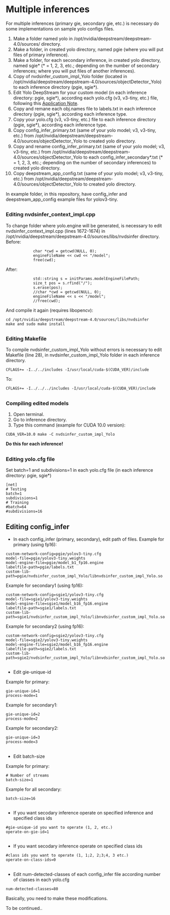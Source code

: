 # Multiple inferences

For multiple inferences (primary gie, secondary gie, etc.) is necessary do some implementations on sample yolo configs files.

1. Make a folder named yolo in /opt/nvidia/deepstream/deepstream-4.0/sources/ directory.
2. Make a folder, in created yolo directory, named pgie (where you will put files of primary inference).
3. Make a folder, for each secondary inference, in created yolo directory, named sgie* (* = 1, 2, 3, etc.; depending on the number of secondary inferences; where you will put files of another inferences).
4. Copy of nvdsinfer_custom_impl_Yolo folder (located in /opt/nvidia/deepstream/deepstream-4.0/sources/objectDetector_Yolo) to each inference directory (pgie, sgie*).
5. Edit Yolo DeepStream for your custom model (in each inference directory: pgie, sgie*), according each yolo.cfg (v3, v3-tiny, etc.) file, following this [Application Note](https://docs.nvidia.com/metropolis/deepstream/4.0/Custom_YOLO_Model_in_the_DeepStream_YOLO_App.pdf).
6. Copy and remane each obj.names file to labels.txt in each inference directory (pgie, sgie*), according each inference type.
7. Copy your yolo.cfg (v3, v3-tiny, etc.) file to each inference directory (pgie, sgie*), according each inference type.
8. Copy config_infer_primary.txt (same of your yolo model; v3, v3-tiny, etc.) from /opt/nvidia/deepstream/deepstream-4.0/sources/objectDetector_Yolo to created yolo directory.
8. Copy and rename config_infer_primary.txt (same of your yolo model; v3, v3-tiny, etc.) from /opt/nvidia/deepstream/deepstream-4.0/sources/objectDetector_Yolo to each config_infer_secondary*.txt (* = 1, 2, 3, etc.; depending on the number of secondary inferences) to created yolo directory.
9. Copy deepstream_app_config.txt (same of your yolo model; v3, v3-tiny, etc.) from /opt/nvidia/deepstream/deepstream-4.0/sources/objectDetector_Yolo to created yolo directory.

In example folder, in this repository, have config_infer and deepstream_app_config example files for yolov3-tiny.

##

### Editing nvdsinfer_context_impl.cpp
To change folder where yolo.engine will be generated, is necessary to edit nvdsinfer_context_impl.cpp (lines 1672-1674) in /opt/nvidia/deepstream/deepstream-4.0/sources/libs/nvdsinfer directory.
Before:
```
            char *cwd = getcwd(NULL, 0);
            engineFileName << cwd << "/model";
            free(cwd);
```
After:
```
            std::string s = initParams.modelEngineFilePath;
            size_t pos = s.rfind("/");
            s.erase(pos);
            //char *cwd = getcwd(NULL, 0);
            engineFileName << s << "/model";
            //free(cwd);
```
And compile it again (requires libopencv):
```
cd /opt/nvidia/deepstream/deepstream-4.0/sources/libs/nvdsinfer
make and sudo make install
```

##

### Editing Makefile
To compile nvdsinfer_custom_impl_Yolo without errors is necessary to edit Makefile (line 28), in nvdsinfer_custom_impl_Yolo folder in each inference directory.
```
CFLAGS+= -I../../includes -I/usr/local/cuda-$(CUDA_VER)/include
```
To:
```
CFLAGS+= -I../../../includes -I/usr/local/cuda-$(CUDA_VER)/include
```

##

### Compiling edited models
1. Open terminal.
2. Go to inference directory.
3. Type this command (example for CUDA 10.0 version):
```
CUDA_VER=10.0 make -C nvdsinfer_custom_impl_Yolo
```
**Do this for each inference!**

##

### Editing yolo.cfg file
Set batch=1 and subdivisions=1 in each yolo.cfg file (in each inference directory: pgie, sgie*) 
```
[net]
# Testing
batch=1
subdivisions=1
# Training
#batch=64
#subdivisions=16
```

## Editing config_infer
* In each config_infer (primary, secondary), edit path of files.
Example for primary (using fp16):
```
custom-network-config=pgie/yolov3-tiny.cfg
model-file=pgie/yolov3-tiny.weights
model-engine-file=pgie/model_b1_fp16.engine
labelfile-path=pgie/labels.txt
custom-lib-path=pgie/nvdsinfer_custom_impl_Yolo/libnvdsinfer_custom_impl_Yolo.so
```
Example for secondary1 (using fp16):
```
custom-network-config=sgie1/yolov3-tiny.cfg
model-file=sgie1/yolov3-tiny.weights
model-engine-file=sgie1/model_b16_fp16.engine
labelfile-path=sgie1/labels.txt
custom-lib-path=sgie1/nvdsinfer_custom_impl_Yolo/libnvdsinfer_custom_impl_Yolo.so
```
Example for secondary2 (using fp16):
```
custom-network-config=sgie2/yolov3-tiny.cfg
model-file=sgie2/yolov3-tiny.weights
model-engine-file=sgie2/model_b16_fp16.engine
labelfile-path=sgie2/labels.txt
custom-lib-path=sgie2/nvdsinfer_custom_impl_Yolo/libnvdsinfer_custom_impl_Yolo.so
```

##

* Edit gie-unique-id

Example for primary:
```
gie-unique-id=1
process-mode=1
```
Example for secondary1:
```
gie-unique-id=2
process-mode=2
```
Example for secondary2:
```
gie-unique-id=3
process-mode=3
```

##

* Edit batch-size

Example for primary:
```
# Number of streams
batch-size=1
```
Example for all secondary:
```
batch-size=16
```

##

* If you want secodary inference operate on specified inference and specified class ids
```
#gie-unique-id you want to operate (1, 2, etc.)
operate-on-gie-id=1
```

##

* If you want secodary inference operate on specified class ids
```
#class ids you want to operate (1, 1;2, 2;3;4, 3 etc.)
operate-on-class-ids=0
```

##

* Edit num-detected-classes of each config_infer file according number of classes in each yolo.cfg
```
num-detected-classes=80
```

Basically, you need to make these modifications.


To be continued..
